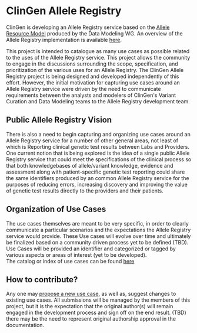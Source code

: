 # ClinGen Allele Registry
ClinGen is developing an Allele Registry service based on the [Allele Resource Model](http://datamodel.clinicalgenome.org/allele/) produced by the Data Modeling WG. An overview of the Allele Registry implementation is available [here](http://datamodel.clinicalgenome.org/allele/implementation/applications/).

This project is intended to catalogue as many use cases as possible related to the uses of the Allele Registry service. This project allows the community to engage in the discussions surrounding the scope, specification, and prioritization of the various uses for an Allele Registry.  The ClinGen Allele Registry project is being designed and developed independently of this effort.  However, the initial motivation for capturing use cases around an Allele Registry service were driven by the need to communicate requirements between the analysts and modelers of ClinGen's Variant Curation and Data Modeling teams to the Allele Registry development team.  

Public Allele Registry Vision
---
There is also a need to begin capturing and organizing use cases around an Allele Registry service for a number of other general areas, not least of which is Reporting clinical genetic test results between Labs and Providers. One current notion that is being explored is the idea of a single public Allele Registry service that could meet the specifications of the clinical process so that both knowledgebases of allele/variant knowledge, evidence and assessment along with patient-specific genetic test reporting could share the same identifiers produced by an common Allele Registry service for the purposes of reducing errors, increasing discovery and improving the value of genetic test results directly to the providers and their patients.

Organization of Use Cases
---
The use cases themselves are meant to be very specific, in order to clearly communicate a particular scenarios and the expectations the Allele Registry service would provide.  These Use cases will evolve over time and ultimately be finalized based on a community driven process yet to be defined (TBD).  
Use Cases will be provided an identifier and categorized or tagged by various aspects or areas of interest (yet to be developed).  
The catalog or index of use cases can be found [here](./docs/use-cases/index.md)

How to contribute?
---
Any one may [propose a new use case](https://github.com/clingen-data-model/allele-registry/issues), as well as, suggest changes to existing use cases. All submissions will be managed by the members of this project, but it is the expectation that the original author(s) will remain engaged in the development process and sign off on the end result. (TBD) there may be the need to represent original authorship approval in the documentation.

